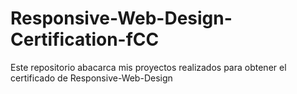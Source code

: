 # Responsive-Web-Design-Certification-fCC
Este repositorio abacarca mis proyectos realizados para obtener el certificado de Responsive-Web-Design
